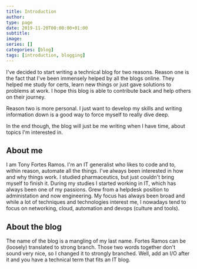```yaml
---
title: Introduction
author:
type: page
date: 2019-11-20T00:00:00+01:00
subtitle:
image:
series: []
categories: [blog]
tags: [introduction, blogging]
---
```


I've decided to start writing a technical blog for two reasons. Reason one is the fact that I've been immensely helped by all the blogs online. They helped me study for certs, learn new things or just gave solutions to problems at work. I hope this blog is able to contribute back and help others on their journey.

Reason two is more personal. I just want to develop my skills and writing information down is a good way to force myself to really dive deep.

In the end though, the blog will just be me writing when I have time, about topics I'm interested in. 

## About me

I am Tony Fortes Ramos. I'm an IT generalist who likes to code and to, within reason, automate all the things. I've always been interested in how and why things work. I studied pharmaceutics, but just couldn't bring myself to finish it. During my studies I started working in IT, which has always been one of my passions. Grew from  a helpdesk position to administation and now engineering. My focus has always been broad and while a lot of techniques and technologies interest me, I nowadays tend to focus on networking, cloud, automation and devops (culture and tools).

## About the blog

The name of the blog is a mangling of my last name. Fortes Ramos can be (loosely) translated to strong branch. Those two words together don't sound very nice, so I changed it to strongly branched. Well, add an I/O after it and you have a technical term that fits an IT blog.

